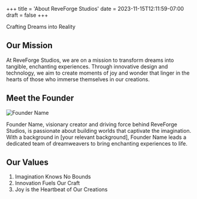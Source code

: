 +++
title = 'About ReveForge Studios'
date = 2023-11-15T12:11:59-07:00
draft = false
+++


Crafting Dreams into Reality

## Our Mission

At ReveForge Studios, we are on a mission to transform dreams into tangible, enchanting experiences. Through innovative design and technology, we aim to create moments of joy and wonder that linger in the hearts of those who immerse themselves in our creations.

## Meet the Founder

![Founder Name](founder.jpg)

Founder Name, visionary creator and driving force behind ReveForge Studios, is passionate about building worlds that captivate the imagination. With a background in [your relevant background], Founder Name leads a dedicated team of dreamweavers to bring enchanting experiences to life.

## Our Values

1. Imagination Knows No Bounds
2. Innovation Fuels Our Craft
3. Joy is the Heartbeat of Our Creations